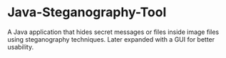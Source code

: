 # Java-Steganography-Tool
A Java application that hides secret messages or files inside image files using steganography techniques. Later expanded with a GUI for better usability.

